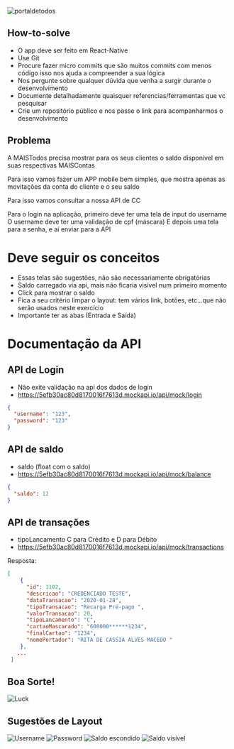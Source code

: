 ![portaldetodos](https://avatars0.githubusercontent.com/u/56608703?s=400&u=ae31a7a07d28895589b42ed0fcfc102c3d5bccff&v=4)

How-to-solve
------------
- O app deve ser feito em React-Native
- Use Git
- Procure fazer micro commits que são muitos commits com menos código isso nos ajuda a compreender a sua lógica
- Nos pergunte sobre qualquer dúvida que venha a surgir durante o desenvolvimento
- Documente detalhadamente quaisquer referencias/ferramentas que vc pesquisar
- Crie um repositório público e nos passe o link para acompanharmos o desenvolvimento


Problema
--------

A MAISTodos precisa mostrar para os seus clientes o saldo disponível em suas respectivas MAISContas

Para isso vamos fazer um APP mobile bem simples, que mostra apenas as movitações da conta do cliente e o seu saldo

Para isso vamos consultar a nossa API de CC

Para o login na aplicação, primeiro deve ter uma tela de input do username
O username deve ter uma validação de cpf (máscara)
E depois uma tela para a senha, e aí enviar para a API


Deve seguir os conceitos
========================
- Essas telas são sugestões, não são necessariamente obrigatórias
- Saldo carregado via api, mais não ficaria visível num primeiro momento
- Click para mostrar o saldo
- Fica a seu critério limpar o layout: tem vários link, botões, etc...que não serão usados neste exercício
- Importante ter as abas (Entrada e Saída)

Documentação da API
===================

API de Login
------------
- Não exite validação na api dos dados de login
- https://5efb30ac80d8170016f7613d.mockapi.io/api/mock/login
```json
{
  "username": "123",
  "password": "123"
}
```

API de saldo
------------
- saldo (float com o saldo)
- https://5efb30ac80d8170016f7613d.mockapi.io/api/mock/balance

```json
{
  "saldo": 12
}
```

API de transações
-----------------

- tipoLancamento C para Crédito e D para Débito
- https://5efb30ac80d8170016f7613d.mockapi.io/api/mock/transactions


Resposta:
```json
[
    {
      "id": 1102,
      "descricao": "CREDENCIADO TESTE",
      "dataTransacao": "2020-01-28",
      "tipoTransacao": "Recarga Pré-pago ",
      "valorTransacao": 20,
      "tipoLancamento": "C",
      "cartaoMascarado": "600000******1234",
      "finalCartao": "1234",
      "nomePortador": "RITA DE CASSIA ALVES MACEDO "
    },
   ...
 ]
 ```
 
 Boa Sorte!
 ----------
![Luck](https://media.tenor.com/images/e026ce9d75219c8d82277ddf0558ee2b/tenor.gif)


Sugestões de Layout
-------------------
![Username](username.png)
![Password](password.png)
![Saldo escondido](balance.png)
![Saldo visível](hidden_balance.png)
